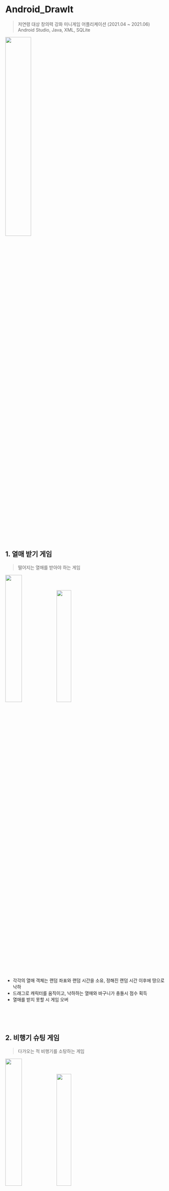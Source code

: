 
# Android_DrawIt
> 저연령 대상 창의력 강화 미니게임 어플리케이션 (2021.04 ~ 2021.06) <br/> 
> Android Studio, Java, XML, SQLite

<img src="https://user-images.githubusercontent.com/87380790/126425351-6a231c07-5aca-4a20-8779-d4b850e53939.png" width="40%">


<br/>
<br/>

## 1. 열매 받기 게임
> 떨어지는 열매를 받아야 하는 게임

<img src="https://user-images.githubusercontent.com/87380790/126425810-6df946d2-b2dc-4eb1-a5cf-c843a10dbcc0.png" width="32%"><img src="https://user-images.githubusercontent.com/87380790/175809913-dffab2ba-eb5a-47b9-8ffe-60c0e441b75c.gif" width="30%">
- 각각의 열매 객체는 랜덤 좌표와 랜덤 시간을 소유, 정해진 랜덤 시간 이후에 땅으로 낙하 <br/> 
- 드래그로 캐릭터를 움직이고, 낙하하는 열매와 바구니가 충돌시 점수 획득 <br/>
- 열매를 받지 못할 시 게임 오버

<br/>
<br/>
<br/>
 
## 2. 비행기 슈팅 게임
> 다가오는 적 비행기를 소탕하는 게임

<img src="https://user-images.githubusercontent.com/87380790/126426307-7d85bdcb-af89-472c-9d60-971461331d92.png" width="32%"><img src="https://user-images.githubusercontent.com/87380790/175809970-c114e086-0bdb-451c-a23b-e4f58836043a.gif" width="30%">
- 각각의 적 비행기 객체는 랜덤 좌표와 랜덤 속도를 소유, 정해진 랜덤 속도로 플레이어 쪽으로 비행 <br/> 
- 드래그로 비행기를 움직이고, 자동 발사되는 총알을 적 비행기에게 2번 맞출 시 점수 획득<br/>
- 적 비행기와 충돌 시 게임 오버

<br/>
<br/>
<br/>
 
## 3. 점프 게임
> 구름을 밟고 하늘로 점프하는 게임
> 
<img src="https://user-images.githubusercontent.com/87380790/126426437-0b3b6579-5384-4f35-b35e-f3c4efb697b7.png" width="32%"><img src="https://user-images.githubusercontent.com/87380790/175810002-09ca63b7-28cd-4735-8169-6ffa24017bc7.gif" width="30%">
- 각각의 구름 객체와 새는 랜덤 좌표를 소유 <br/> 
- 드래그로 캐릭터를 움직이고, 구름을 밟아 점프하여 점수 획득<br/>
- 새와 충돌 및 플레이어가 화면 밖으로 떨어질 시 게임 오버

<br/>
<br/>
<br/>
 
## 4. 모험 게임
> 동물과 장애물을 피해 사바나를 지나가는 게임
> 
<img src="https://user-images.githubusercontent.com/87380790/126426355-933552bf-46ab-47ba-b8fb-44c390ee427c.png" width="32%"><img src="https://user-images.githubusercontent.com/87380790/175809998-19e8192d-1d40-4b79-b597-2343a42dac42.gif" width="30%">
- 각각의 동물과 장애물은 고유한 좌표를 소유, 정해진 이동 경로와 속도에 따라 움직임 <br/> 
- 터치로 캐릭터를 움직이고, 이동한 거리에 따라 점수 획득<br/>
- 동물과 충돌하거나 장애물을 피하지 못할 시 게임 오버

<br/>
<br/>
<br/>
 
  
## 5. 회원 데이터베이스 저장
> 회원 가입, 로그인 기능, SQLite 를 활용하여 회원 데이터를 기기 내에 저장
  
<br/>
<br/>
<br/>

## 6. 최고 점수 랭킹 시스템
> SQLite를 이용하여 회원 데이터베이스로 같은 기기 내의 랭킹 시스템
<img src="https://user-images.githubusercontent.com/87380790/126427744-2160bc91-b82a-4a18-9260-89fe7c54e4da.png" width="30%">
  
<br/>
<br/>
<br/>
  
## 7. 오브젝트 간 충돌처리
> 객체마다 Rect 크기를 설정하고 Rect.intersects()를 이용하여 충돌 처리

<br/>
<br/>
<br/>
 
  
## 8. 터치 이벤트 설계
> 터치하는 곳으로 캐릭터를 이동시키는 게 아닌, 손가락을 움직이는 만큼만 캐릭터를 움직일 수 있게끔 onTouchEvent 설계

<br/>
<br/>
<br/>
 
  
## 9. 메인 오브젝트를 직접 그려 플레이
> Paint class를 활용한 그리기, 그림 저장 및 불러오기   by. 주세현(팀원)
> 
<img src="https://user-images.githubusercontent.com/87380790/126425601-fa6754c6-8b9d-4c76-a143-b58266fa50bf.png" width="30%"><img src="https://user-images.githubusercontent.com/87380790/126425595-b024d730-a6f8-498c-bbc7-f73242d07c65.png" width="30%">

<br/>
<br/>
<br/>
  
<br/>
